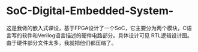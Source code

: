 # SoC-Digital-Embedded-System-

这是我做的嵌入式课设，基于FPGA设计了一个SoC，它主要分为两个模块，C语言写的软件和Verilog语言描述的硬件电路部分。具体设计可见 RTL逻辑设计图。
由于硬件部分文件太多，我就把他们都压缩了。
